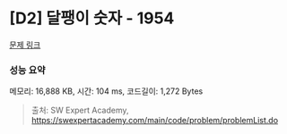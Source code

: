 # [D2] 달팽이 숫자 - 1954 

[문제 링크](https://swexpertacademy.com/main/code/problem/problemDetail.do?contestProbId=AV5PobmqAPoDFAUq) 

### 성능 요약

메모리: 16,888 KB, 시간: 104 ms, 코드길이: 1,272 Bytes



> 출처: SW Expert Academy, https://swexpertacademy.com/main/code/problem/problemList.do